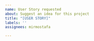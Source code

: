 ```yaml
---
name: User Story requested
about: Suggest an idea for this project
title: "[USER STORY]"
labels: ''
assignees: mirmostafa

---
```



